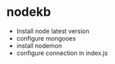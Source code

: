 # nodekb

- Install node latest version
- configure mongooes
- install nodemon
- configure connection in index.js
